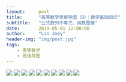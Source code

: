 ```yaml
---
layout:     post
title:      "高等数学思维导图（0）：数学基础知识"
subtitle:   "公式数列不等式、函数图像"
date:       2019-05-01 12:00:00
author:     "Lin Joey"
header-img: "img/post.jpg"
tags:
    - 高等数学
    - 思维导图
---
```



![](https://linjoey-image.oss-cn-beijing.aliyuncs.com/数学基础知识.png)
![](https://linjoey-image.oss-cn-beijing.aliyuncs.com/曲线1.jpg)
![](https://linjoey-image.oss-cn-beijing.aliyuncs.com/曲线2.jpg)
![](https://linjoey-image.oss-cn-beijing.aliyuncs.com/曲线3.jpg)
![](https://linjoey-image.oss-cn-beijing.aliyuncs.com/曲线4.jpg)
![](https://linjoey-image.oss-cn-beijing.aliyuncs.com/曲面1.jpg)
![](https://linjoey-image.oss-cn-beijing.aliyuncs.com/曲面2.jpg)
![](https://linjoey-image.oss-cn-beijing.aliyuncs.com/曲面3.jpg)
![](https://linjoey-image.oss-cn-beijing.aliyuncs.com/曲面4.jpg)
![](https://linjoey-image.oss-cn-beijing.aliyuncs.com/曲面5.jpg)

